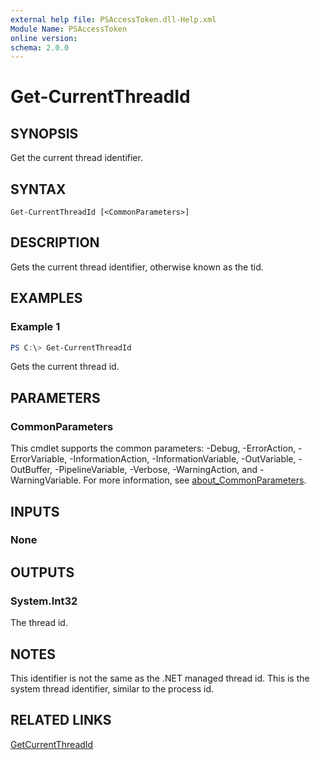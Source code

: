 ```yaml
---
external help file: PSAccessToken.dll-Help.xml
Module Name: PSAccessToken
online version:
schema: 2.0.0
---
```


# Get-CurrentThreadId

## SYNOPSIS
Get the current thread identifier.

## SYNTAX

```
Get-CurrentThreadId [<CommonParameters>]
```

## DESCRIPTION
Gets the current thread identifier, otherwise known as the tid.

## EXAMPLES

### Example 1
```powershell
PS C:\> Get-CurrentThreadId
```

Gets the current thread id.

## PARAMETERS

### CommonParameters
This cmdlet supports the common parameters: -Debug, -ErrorAction, -ErrorVariable, -InformationAction, -InformationVariable, -OutVariable, -OutBuffer, -PipelineVariable, -Verbose, -WarningAction, and -WarningVariable. For more information, see [about_CommonParameters](http://go.microsoft.com/fwlink/?LinkID=113216).

## INPUTS

### None
## OUTPUTS

### System.Int32
The thread id.

## NOTES

This identifier is not the same as the .NET managed thread id.
This is the system thread identifier, similar to the process id.

## RELATED LINKS

[GetCurrentThreadId](https://docs.microsoft.com/en-us/windows/win32/api/processthreadsapi/nf-processthreadsapi-getcurrentthreadid)
